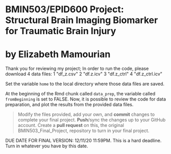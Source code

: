 # BMIN503/EPID600 Project: Structural Brain Imaging Biomarker for Traumatic Brain Injury
# by Elizabeth Mamourian

Thank you for reviewing my project;
In order to run the code, please download 4 data files:
1 "df_z.csv"
2 "df.z.icv"
3 "df.z_ctrl"
4 "df.z_ctrl.icv"

Set the variable `home` to the local directory where those data files are saved.

At the beginning of the Rmd chunk called `data_prep`, the variable called `fromBeginning` is set to FALSE. 
Now, it is possible to review the code for data preparation, and plot the results from the provided data files.




> Modify the files provided, add your own, and **commit** changes to complete your final project.
> **Push**/sync the changes up to your GitHub account.
> Create a **pull request** on this, the original BMIN503_Final_Project, repository to turn in your final project.

DUE DATE FOR FINAL VERSION: 12/11/20 11:59PM. This is a hard deadline. Turn in whatever you have by this date.


<!-- Links -->
[forking]: https://guides.github.com/activities/forking/

